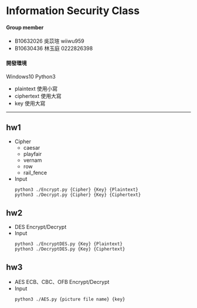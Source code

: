 # Information Security Class
#### Group member
- B10632026 吳苡瑄 wiiwu959
- B10630436 林玉庭 0222826398

#### 開發環境
Windows10 Python3

- plaintext 使用小寫
- ciphertext 使用大寫
- key 使用大寫
___

## hw1
- Cipher
	- caesar
	- playfair
	- vernam
	- row
	- rail_fence
- Input	
	```
	python3 ./Encrypt.py {Cipher} {Key} {Plaintext}
	python3 ./Decrypt.py {Cipher} {Key} {Ciphertext}
	```

## hw2
- DES Encrypt/Decrypt
- Input
	```
	python3 ./EncryptDES.py {Key} {Plaintext}
	python3 ./DecryptDES.py {Key} {Ciphertext}
	```

## hw3
- AES ECB、CBC、OFB Encrypt/Decrypt
- Input
	```
	python3 ./AES.py {picture file name} {key}
	```
